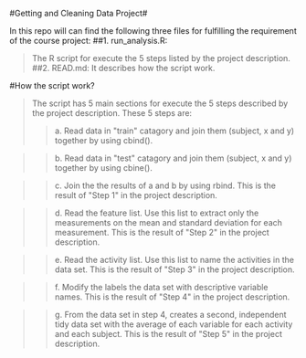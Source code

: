#Getting and Cleaning Data Project#

In this repo will can find the following three files for fulfilling the requirement of the course project: 
##1. run_analysis.R:
>The R script for execute the 5 steps listed by the project description.
##2. READ.md:
>It describes how the script work.

#How the script work?
>The script has 5 main sections for execute the 5 steps described by the project description. These 5 steps are:
>>a. Read data in "train" catagory and join them (subject, x and y) together by using cbind().

>>b. Read data in "test" catagory and join them (subject, x and y) together by using cbine().

>>c. Join the the results of a and b by using rbind. This is the result of "Step 1" in the project description. 

>>d. Read the feature list. Use this list to extract only the measurements on the mean and standard deviation for each measurement. This is the result of "Step 2" in the project description.

>>e. Read the activity list. Use this list to name the activities in the data set. This is the result of "Step 3" in the project description.

>>f. Modify the labels the data set with descriptive variable names. This is the result of "Step 4" in the project description.

>>g. From the data set in step 4, creates a second, independent tidy data set with the average of each variable for each activity and each subject. This is the result of "Step 5" in the project description.